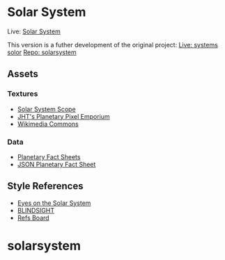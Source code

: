 # Solar System

Live: [Solar System](https://solar-system-v2.vercel.app/)

This version is a futher development of the original project:
[Live: systems solor]([https://solar-system-v1-eosin.vercel.app](https://systems-solar.netlify.app/))
[Repo: solarsystem](https://github.com/hNnicolas/solarsystem)

## Assets

### Textures

- [Solar System Scope](https://www.solarsystemscope.com/textures/)
- [JHT's Planetary Pixel Emporium](https://planetpixelemporium.com/)
- [Wikimedia Commons](https://commons.wikimedia.org/)

### Data

- [Planetary Fact Sheets](https://nssdc.gsfc.nasa.gov/planetary/planetfact.html)
- [JSON Planetary Fact Sheet](https://github.com/sempostma/planetary-factsheet/)

## Style References

- [Eyes on the Solar System](https://eyes.nasa.gov/apps/solar-system/#/home)
- [BLINDSIGHT](https://myshli.com/project/blindsight)
- [Refs Board](https://www.pinterest.com/zimoby/solar-system/)
# solarsystem
